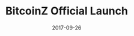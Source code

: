 ---
title: "BitcoinZ Official Launch"
type: "roadmap"
description: "BitcoinZ is launched as a community gift to the world"
date: "2017-09-26"
status: "completed"
progress: 100
priority: "high"
icon: ""
tags:
  - "Launch"
  - "Milestone"
---